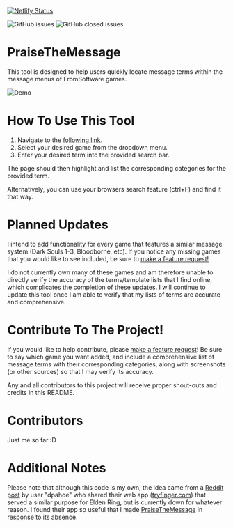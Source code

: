 [![Netlify Status](https://api.netlify.com/api/v1/badges/0e64092b-b947-49a5-add2-15090438ad58/deploy-status)](https://app.netlify.com/sites/praisethemessage/deploys)

![GitHub issues](https://img.shields.io/github/issues/mediumbob/PraiseTheMessage)
![GitHub closed issues](https://img.shields.io/github/issues-closed/mediumbob/PraiseTheMessage?label=%20&color=green)

# PraiseTheMessage
This tool is designed to help users quickly locate message terms within the message menus of FromSoftware games.

![Demo](https://github.com/MediumBob/PraiseTheMessage/blob/main/assets/images/PTM_Demo.gif)


# How To Use This Tool
1. Navigate to the [following link](https://praisethemessage.netlify.app/).
2. Select your desired  game from the dropdown menu.
3. Enter your desired term into the provided search bar. 

The page should then highlight and list the corresponding categories for the provided term. 

Alternatively, you can use your browsers search feature (ctrl+F) and find it that way. 

# Planned Updates
I intend to add functionality for every game that features a similar message system (Dark Souls 1-3, Bloodborne, etc). If you notice any missing games that you would like to see included, be sure to [make a feature request!](https://github.com/MediumBob/PraiseTheMessage/issues/new?assignees=&labels=&projects=&template=feature_request.md&title=)

I do not currently own many of these games and am therefore unable to directly verify the accuracy of the terms/template lists that I find online, which complicates the completion of these updates. I will continue to update this tool once I am able to verify that my lists of terms are accurate and comprehensive. 

# Contribute To The Project!

If you would like to help contribute, please [make a feature request](https://github.com/MediumBob/PraiseTheMessage/issues/new?assignees=&labels=&projects=&template=feature_request.md&title=)! Be sure to say which game you want added, and include a comprehensive list of message terms with their corresponding categories, along with screenshots (or other sources) so that I may verify its accuracy. 

Any and all contributors to this project will receive proper shout-outs and credits in this README.

# Contributors
Just me so far :D

# Additional Notes
Please note that although this code is my own, the idea came from a [Reddit post](https://www.reddit.com/r/Eldenring/comments/thsfju/i_created_a_web_app_to_easily_find_a_message_term/) by user "dpahoe" who shared their web app ([tryfinger.com](https://www.tryfinger.com/)) that served a similar purpose for Elden Ring, but is currently down for whatever reason. I found their app so useful that I made [PraiseTheMessage](https://praisethemessage.netlify.app/) in response to its absence.
